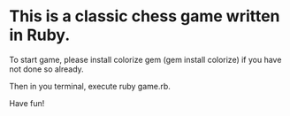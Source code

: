 This is a classic chess game written in Ruby.
=======
To start game, please install colorize gem (gem install colorize) if you have not done so already.

Then in you terminal, execute ruby game.rb.

Have fun!
